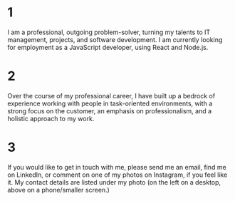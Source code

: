 # 1
I am a professional, outgoing problem-solver, turning my talents to IT management, projects, and software development. I am currently looking for employment as a JavaScript developer, using React and Node.js.
# 2
Over the course of my professional career, I have built up a bedrock of experience working with people in task-oriented environments, with a strong focus on the customer, an emphasis on professionalism, and a holistic approach to my work.
# 3
If you would like to get in touch with me, please send me an email, find me on LinkedIn, or comment on one of my photos on Instagram, if you feel like it.
My contact details are listed under my photo (on the left on a desktop, above on a phone/smaller screen.)